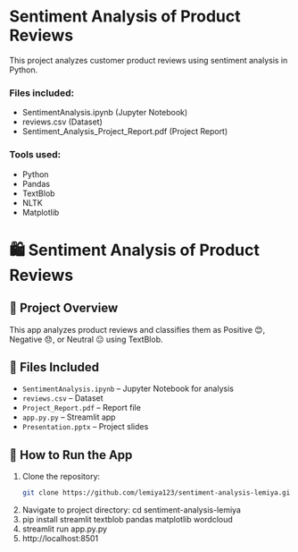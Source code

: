 # Sentiment Analysis of Product Reviews

This project analyzes customer product reviews using sentiment analysis in Python.

### Files included:
- SentimentAnalysis.ipynb (Jupyter Notebook)
- reviews.csv (Dataset)
- Sentiment_Analysis_Project_Report.pdf (Project Report)

### Tools used:
- Python
- Pandas
- TextBlob
- NLTK
- Matplotlib
# 🛍️ Sentiment Analysis of Product Reviews

## 📌 Project Overview
This app analyzes product reviews and classifies them as Positive 😊, Negative 😞, or Neutral 😐 using TextBlob.

## 📂 Files Included
- `SentimentAnalysis.ipynb` – Jupyter Notebook for analysis
- `reviews.csv` – Dataset
- `Project_Report.pdf` – Report file
- `app.py.py` – Streamlit app
- `Presentation.pptx` – Project slides
## 🚀 How to Run the App
1. Clone the repository:
   ```bash
   git clone https://github.com/lemiya123/sentiment-analysis-lemiya.git
2. Navigate to project directory:
 cd sentiment-analysis-lemiya
3. pip install streamlit textblob pandas matplotlib wordcloud
4. streamlit run app.py.py
5. http://localhost:8501  
